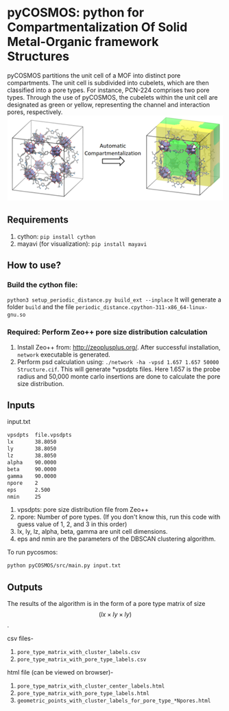# pyCOSMOS: python for Compartmentalization Of Solid Metal-Organic framework Structures
pyCOSMOS partitions the unit cell of a MOF into distinct pore compartments. 
The unit cell is subdivided into cubelets, which are then classified into a pore types. 
For instance, PCN-224 comprises two pore types. 
Through the use of pyCOSMOS, the cubelets within the unit cell are designated as green or yellow, representing the channel and interaction pores, respectively.
![image](img/preview_compartmentalization.png)

## Requirements
1. cython: `pip install cython`
2. mayavi (for visualization): `pip install mayavi`


## How to use?
### Build the cython file:  
`python3 setup_periodic_distance.py build_ext --inplace`
It will generate a folder `build` and the file `periodic_distance.cpython-311-x86_64-linux-gnu.so`

### Required: Perform Zeo++ pore size distribution calculation
1. Install Zeo++ from: http://zeoplusplus.org/. After successful installation, `network` executable is generated.
2. Perform psd calculation using: `./network -ha -vpsd 1.657 1.657 50000 Structure.cif`. This will generate *vpsdpts files.
Here 1.657 is the probe radius and 50,000 monte carlo insertions are done to calculate the pore size distribution.


## Inputs

input.txt
```
vpsdpts  file.vpsdpts
lx       38.8050
ly       38.8050
lz       38.8050
alpha    90.0000
beta     90.0000
gamma    90.0000
npore    2
eps      2.500
nmin     25
```

1. vpsdpts: pore size distribution file from Zeo++ 
2. npore: Number of pore types. (If you don't know this, run this code with guess value of 1, 2, and 3 in this order)
3. lx, ly, lz, alpha, beta, gamma are unit cell dimensions.
4. eps and nmin are the parameters of the DBSCAN clustering algorithm. 

To run pycosmos:
```bash
python pyCOSMOS/src/main.py input.txt
```

## Outputs
The results of the algorithm is in the form of a pore type matrix of size $$(lx \times ly \times ly)$$.

csv files-
1. `pore_type_matrix_with_cluster_labels.csv`
2. `pore_type_matrix_with_pore_type_labels.csv`

html file (can be viewed on browser)-
1. `pore_type_matrix_with_cluster_center_labels.html`
2. `pore_type_matrix_with_pore_type_labels.html`
3. `geometric_points_with_cluster_labels_for_pore_type_*Npores.html`

